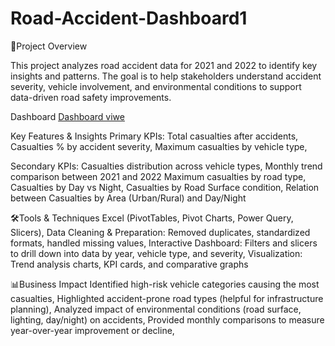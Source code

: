 # Road-Accident-Dashboard1
📌Project Overview

This project analyzes road accident data for 2021 and 2022 to identify key insights and patterns. The goal is to help 
stakeholders understand accident severity, vehicle involvement, and environmental conditions to support data-driven road safety 
improvements.

Dashboard <a href="https://github.com/mrpriyesh01/Road-Accident-Dashboard1/blob/main/Screenshot%202025-09-07%20155948.png">Dashboard viwe</a>

Key Features & Insights
Primary KPIs:
Total casualties after accidents,
Casualties % by accident severity,
Maximum casualties by vehicle type,

Secondary KPIs:
Casualties distribution across vehicle types,
Monthly trend comparison between 2021 and 2022
Maximum casualties by road type,
Casualties by Day vs Night,
Casualties by Road Surface condition,
Relation between Casualties by Area (Urban/Rural) and Day/Night

🛠️Tools & Techniques
Excel (PivotTables, Pivot Charts, Power Query, Slicers),
Data Cleaning & Preparation: Removed duplicates, standardized formats, handled missing values,
Interactive Dashboard: Filters and slicers to drill down into data by year, vehicle type, and severity,
Visualization: Trend analysis charts, KPI cards, and comparative graphs

📊Business Impact
Identified high-risk vehicle categories causing the most casualties,
Highlighted accident-prone road types (helpful for infrastructure planning),
Analyzed impact of environmental conditions (road surface, lighting, day/night) on accidents,
Provided monthly comparisons to measure year-over-year improvement or decline,
